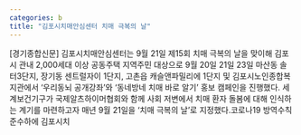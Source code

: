 ```yaml
---
categories: b
title: "김포시치매안심센터 치매 극복의 날"
---
```

[경기종합신문] 김포시치매안심센터는 9월 21일 제15회 치매 극복의 날을 맞이해 김포시 관내 2,000세대 이상 공동주택 지역주민 대상으로 9월 20일 21일 23일 마산동 솔터3단지, 장기동 센트럴자이 1단지, 고촌읍 캐슬앤파밀리에 1단지 및 김포시노인종합복지관에서 ‘우리동뇌 공개강좌’와 ‘동네방네 치매 바로 알기’ 홍보 캠페인을 진행했다. 세계보건기구가 국제알츠하이머협회와 함께 사회 저변에서 치매 환자 돌봄에 대해 인식하는 계기를 마련하고자 매년 9월 21일을 ‘치매 극복의 날’로 지정했다.코로나19 방역수칙 준수하에 김포시치